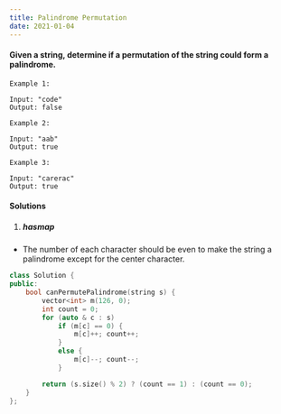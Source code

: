 ```yaml
---
title: Palindrome Permutation
date: 2021-01-04
---
```

#### Given a string, determine if a permutation of the string could form a palindrome.

```
Example 1:

Input: "code"
Output: false

Example 2:

Input: "aab"
Output: true

Example 3:

Input: "carerac"
Output: true
```

#### Solutions

1. ##### hasmap

- The number of each character should be even to make the string a palindrome except for the center character.

```cpp
class Solution {
public:
    bool canPermutePalindrome(string s) {
        vector<int> m(126, 0);
        int count = 0;
        for (auto & c : s)
            if (m[c] == 0) {
                m[c]++; count++;
            }
            else {
                m[c]--; count--;
            }

        return (s.size() % 2) ? (count == 1) : (count == 0);
    }
};
```